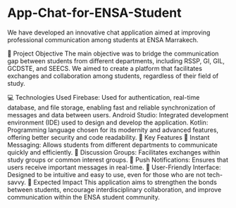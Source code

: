 # App-Chat-for-ENSA-Student
We have developed an innovative chat application aimed at improving professional communication among students at ENSA Marrakech.

🎯 Project Objective
The main objective was to bridge the communication gap between students from different departments, including RSSP, GI, GIL, GCDSTE, and SEECS. We aimed to create a platform that facilitates exchanges and collaboration among students, regardless of their field of study.

💻 Technologies Used
Firebase: Used for authentication, real-time database, and file storage, enabling fast and reliable synchronization of messages and data between users.
Android Studio: Integrated development environment (IDE) used to design and develop the application.
Kotlin: Programming language chosen for its modernity and advanced features, offering better security and code readability.
🌟 Key Features
💬 Instant Messaging: Allows students from different departments to communicate quickly and efficiently.
👥 Discussion Groups: Facilitates exchanges within study groups or common interest groups.
🔔 Push Notifications: Ensures that users receive important messages in real-time.
📱 User-Friendly Interface: Designed to be intuitive and easy to use, even for those who are not tech-savvy.
🚀 Expected Impact
This application aims to strengthen the bonds between students, encourage interdisciplinary collaboration, and improve communication within the ENSA student community.

